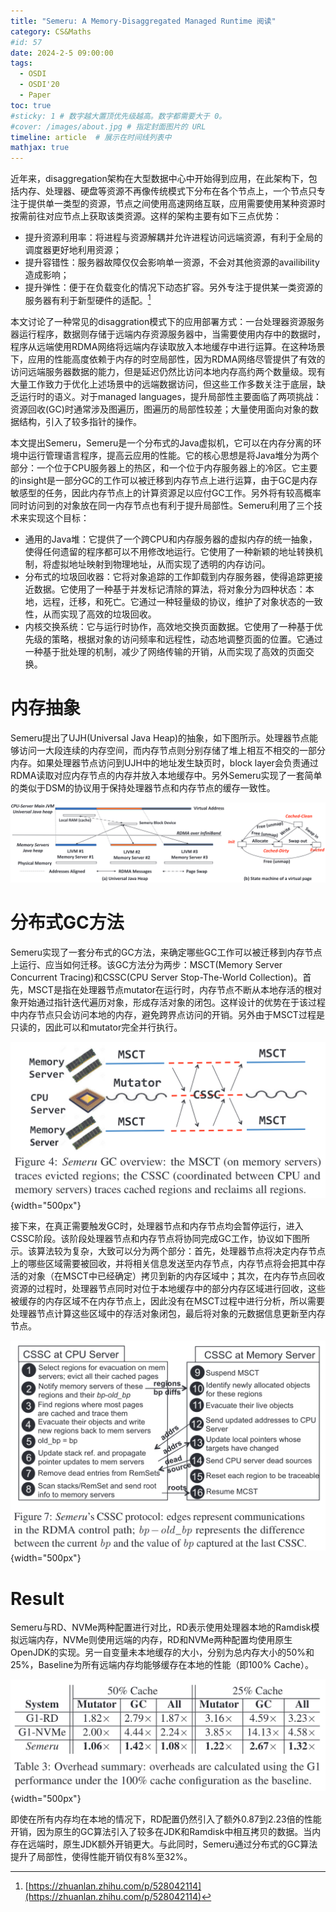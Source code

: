 ```yaml
---
title: "Semeru: A Memory-Disaggregated Managed Runtime 阅读"
category: CS&Maths
#id: 57
date: 2024-2-5 09:00:00
tags: 
  - OSDI
  - OSDI'20
  - Paper
toc: true
#sticky: 1 # 数字越大置顶优先级越高。数字都需要大于 0。
#cover: /images/about.jpg # 指定封面图片的 URL
timeline: article  # 展示在时间线列表中
mathjax: true
---
```


近年来，disaggregation架构在大型数据中心中开始得到应用，在此架构下，包括内存、处理器、硬盘等资源不再像传统模式下分布在各个节点上，一个节点只专注于提供单一类型的资源，节点之间使用高速网络互联，应用需要使用某种资源时按需前往对应节点上获取该类资源。这样的架构主要有如下三点优势：

- 提升资源利用率：将进程与资源解耦并允许进程访问远端资源，有利于全局的调度器更好地利用资源；
- 提升容错性：服务器故障仅仅会影响单一资源，不会对其他资源的availibility造成影响；
- 提升弹性：便于在负载变化的情况下动态扩容。另外专注于提供某一类资源的服务器有利于新型硬件的适配。[^1]


本文讨论了一种常见的disaggration模式下的应用部署方式：一台处理器资源服务器运行程序，数据则存储于远端内存资源服务器中，当需要使用内存中的数据时，程序从远端使用RDMA网络将远端内存读取放入本地缓存中进行运算。在这种场景下，应用的性能高度依赖于内存的时空局部性，因为RDMA网络尽管提供了有效的访问远端服务器数据的能力，但是延迟仍然比访问本地内存高约两个数量级。现有大量工作致力于优化上述场景中的远端数据访问，但这些工作多数关注于底层，缺乏运行时的语义。对于managed languages，提升局部性主要面临了两项挑战：资源回收(GC)时通常涉及图遍历，图遍历的局部性较差；大量使用面向对象的数据结构，引入了较多指针的操作。


本文提出Semeru，Semeru是一个分布式的Java虚拟机，它可以在内存分离的环境中运行管理语言程序，提高云应用的性能。它的核心思想是将Java堆分为两个部分：一个位于CPU服务器上的热区，和一个位于内存服务器上的冷区。它主要的insight是一部分GC的工作可以被迁移到内存节点上进行运算，由于GC是内存敏感型的任务，因此内存节点上的计算资源足以应付GC工作。另外将有较高概率同时访问到的对象放在同一内存节点也有利于提升局部性。Semeru利用了三个技术来实现这个目标：

- 通用的Java堆：它提供了一个跨CPU和内存服务器的虚拟内存的统一抽象，使得任何遗留的程序都可以不用修改地运行。它使用了一种新颖的地址转换机制，将虚拟地址映射到物理地址，从而实现了透明的内存访问。
- 分布式的垃圾回收器：它将对象追踪的工作卸载到内存服务器，使得追踪更接近数据。它使用了一种基于并发标记清除的算法，将对象分为四种状态：本地，远程，迁移，和死亡。它通过一种轻量级的协议，维护了对象状态的一致性，从而实现了高效的垃圾回收。
- 内核交换系统：它与运行时协作，高效地交换页面数据。它使用了一种基于优先级的策略，根据对象的访问频率和远程性，动态地调整页面的位置。它通过一种基于批处理的机制，减少了网络传输的开销，从而实现了高效的页面交换。

# 内存抽象
Semeru提出了UJH(Universal Java Heap)的抽象，如下图所示。处理器节点能够访问一大段连续的内存空间，而内存节点则分别存储了堆上相互不相交的一部分内存。如果处理器节点访问到UJH中的地址发生缺页时，block layer会负责通过RDMA读取对应内存节点的内存并放入本地缓存中。另外Semeru实现了一套简单的类似于DSM的协议用于保持处理器节点和内存节点的缓存一致性。

![](/Semeru:A_Memory-Disaggregated_Managed_Runtime阅读/image1.png)

# 分布式GC方法
Semeru实现了一套分布式的GC方法，来确定哪些GC工作可以被迁移到内存节点上运行、应当如何迁移。该GC方法分为两步：MSCT(Memory Server Concurrent Tracing)和CSSC(CPU Server Stop-The-World Collection)。首先，MSCT是指在处理器节点mutator在运行时，内存节点不断从本地存活的根对象开始通过指针迭代遍历对象，形成存活对象的闭包。这样设计的优势在于该过程中内存节点只会访问本地的内存，避免跨界点访问的开销。另外由于MSCT过程是只读的，因此可以和mutator完全并行执行。

![](/Semeru:A_Memory-Disaggregated_Managed_Runtime阅读/image2.png){width="500px"}

接下来，在真正需要触发GC时，处理器节点和内存节点均会暂停运行，进入CSSC阶段。该阶段处理器节点和内存节点将协同完成GC工作，协议如下图所示。该算法较为复杂，大致可以分为两个部分：首先，处理器节点将决定内存节点上的哪些区域需要被回收，并将相关信息发送至内存节点，内存节点将会把其中存活的对象（在MSCT中已经确定）拷贝到新的内存区域中；其次，在内存节点回收资源的过程时，处理器节点同时对位于本地缓存中的部分内存区域进行回收，这些被缓存的内存区域不在内存节点上，因此没有在MSCT过程中进行分析，所以需要处理器节点计算这些区域中的存活对象闭包，最后将对象的元数据信息更新至内存节点。


![](/Semeru:A_Memory-Disaggregated_Managed_Runtime阅读/image3.png){width="500px"}


# Result
Semeru与RD、NVMe两种配置进行对比，RD表示使用处理器本地的Ramdisk模拟远端内存，NVMe则使用远端的内存，RD和NVMe两种配置均使用原生OpenJDK的实现。另一自变量未本地缓存的大小，分别为总内存大小的50%和25%，Baseline为所有远端内存均能够缓存在本地的性能（即100% Cache）。

![](/Semeru:A_Memory-Disaggregated_Managed_Runtime阅读/image4.png){width="500px"}

即使在所有内存均在本地的情况下，RD配置仍然引入了额外0.87到2.23倍的性能开销，因为原生的GC算法引入了较多在JDK和Ramdisk中相互拷贝的数据。当内存在远端时，原生JDK额外开销更大。与此同时，Semeru通过分布式的GC算法提升了局部性，使得性能开销仅有8%至32%。

[^1]: [https://zhuanlan.zhihu.com/p/528042114](https://zhuanlan.zhihu.com/p/528042114)